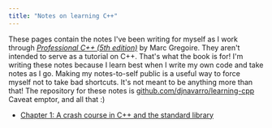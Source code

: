 ```yaml
---
title: "Notes on learning C++"
---
```


These pages contain the notes I've been writing for myself as I work through [*Professional C++ (5th edition)*](https://www.wiley.com/en-us/Professional+C%2B%2B%2C+5th+Edition-p-9781119695400) by Marc Gregoire. They aren't intended to serve as a tutorial on C++. That's what the book is for! I'm writing these notes because I learn best when I write my own code and take notes as I go. Making my notes-to-self public is a useful way to force myself not to take bad shortcuts. It's not meant to be anything more than that! The repository for these notes is [github.com/djnavarro/learning-cpp](https://github.com/djnavarro/learning-cpp) Caveat emptor, and all that :)

- [Chapter 1: A crash course in C++ and the standard library](chapter-01.html)